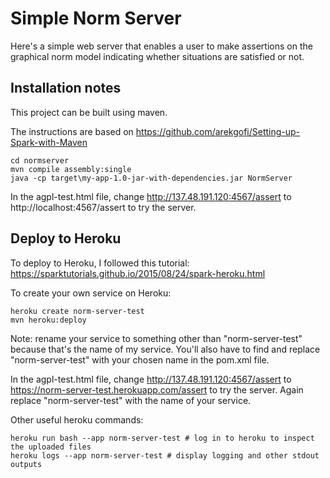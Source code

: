 # Simple Norm Server

Here's a simple web server that enables a user to make assertions 
on the graphical norm model 
indicating whether situations are satisfied or not.

## Installation notes

This project can be built using maven.

The instructions are based on https://github.com/arekgofi/Setting-up-Spark-with-Maven

```
cd normserver
mvn compile assembly:single
java -cp target\my-app-1.0-jar-with-dependencies.jar NormServer
```

In the agpl-test.html file, change http://137.48.191.120:4567/assert to http://localhost:4567/assert to try the server.

## Deploy to Heroku

To deploy to Heroku, I followed this tutorial: https://sparktutorials.github.io/2015/08/24/spark-heroku.html

To create your own service on Heroku:

```
heroku create norm-server-test 
mvn heroku:deploy
```

Note: rename your service to something other than "norm-server-test" because that's the name of my service. You'll also have to find and replace "norm-server-test" with your chosen name in the pom.xml file.

In the agpl-test.html file, change http://137.48.191.120:4567/assert to https://norm-server-test.herokuapp.com/assert to try the server. Again replace "norm-server-test" with the name of your service.

Other useful heroku commands:

```
heroku run bash --app norm-server-test # log in to heroku to inspect the uploaded files
heroku logs --app norm-server-test # display logging and other stdout outputs
```
